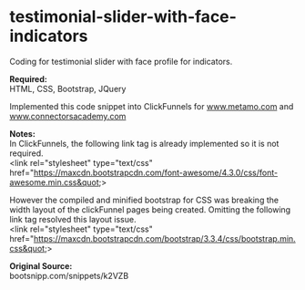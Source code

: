 # testimonial-slider-with-face-indicators
Coding for testimonial slider with face profile for indicators. 

<strong>Required:</strong><br>
HTML, CSS, Bootstrap, JQuery

Implemented this code snippet into ClickFunnels for www.metamo.com and www.connectorsacademy.com

<strong>Notes:</strong><br>
In ClickFunnels, the following link tag is already implemented so it is not required.<br>
&lt;link rel=&quot;stylesheet&quot; type=&quot;text/css&quot; href=&quot;https://maxcdn.bootstrapcdn.com/font-awesome/4.3.0/css/font-awesome.min.css&quot;&gt;

However the compiled and minified bootstrap for CSS was breaking the width layout of the clickFunnel pages being created. Omitting the following link tag resolved this layout issue.<br>
&lt;link rel=&quot;stylesheet&quot; type=&quot;text/css&quot; href=&quot;https://maxcdn.bootstrapcdn.com/bootstrap/3.3.4/css/bootstrap.min.css&quot;&gt;

<strong>Original Source:</strong><br>
bootsnipp.com/snippets/k2VZB

